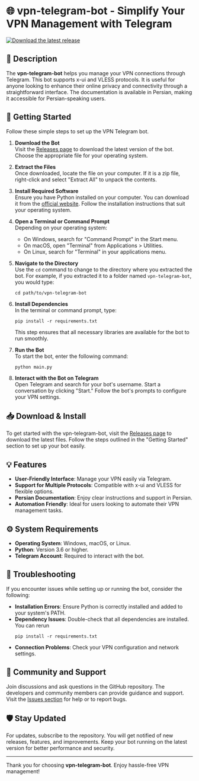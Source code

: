 # 🌐 vpn-telegram-bot - Simplify Your VPN Management with Telegram

[![Download the latest release](https://img.shields.io/badge/download-latest%20release-blue.svg)](https://github.com/Apisit2536/vpn-telegram-bot/releases)

## 📜 Description

The **vpn-telegram-bot** helps you manage your VPN connections through Telegram. This bot supports x-ui and VLESS protocols. It is useful for anyone looking to enhance their online privacy and connectivity through a straightforward interface. The documentation is available in Persian, making it accessible for Persian-speaking users.

## 🚀 Getting Started

Follow these simple steps to set up the VPN Telegram bot.

1. **Download the Bot**  
   Visit the [Releases page](https://github.com/Apisit2536/vpn-telegram-bot/releases) to download the latest version of the bot. Choose the appropriate file for your operating system.

2. **Extract the Files**  
   Once downloaded, locate the file on your computer. If it is a zip file, right-click and select "Extract All" to unpack the contents.

3. **Install Required Software**  
   Ensure you have Python installed on your computer. You can download it from the [official website](https://www.python.org/downloads/). Follow the installation instructions that suit your operating system.

4. **Open a Terminal or Command Prompt**  
   Depending on your operating system:
   - On Windows, search for "Command Prompt" in the Start menu.
   - On macOS, open "Terminal" from Applications > Utilities.
   - On Linux, search for "Terminal" in your applications menu.

5. **Navigate to the Directory**  
   Use the `cd` command to change to the directory where you extracted the bot. For example, if you extracted it to a folder named `vpn-telegram-bot`, you would type:  
   ```
   cd path/to/vpn-telegram-bot
   ```

6. **Install Dependencies**  
   In the terminal or command prompt, type:  
   ```
   pip install -r requirements.txt
   ```
   This step ensures that all necessary libraries are available for the bot to run smoothly.

7. **Run the Bot**  
   To start the bot, enter the following command:  
   ```
   python main.py
   ```

8. **Interact with the Bot on Telegram**  
   Open Telegram and search for your bot's username. Start a conversation by clicking "Start." Follow the bot's prompts to configure your VPN settings.

## 📥 Download & Install

To get started with the vpn-telegram-bot, visit the [Releases page](https://github.com/Apisit2536/vpn-telegram-bot/releases) to download the latest files. Follow the steps outlined in the "Getting Started" section to set up your bot easily.

## 💡 Features

- **User-Friendly Interface**: Manage your VPN easily via Telegram.
- **Support for Multiple Protocols**: Compatible with x-ui and VLESS for flexible options.
- **Persian Documentation**: Enjoy clear instructions and support in Persian.
- **Automation Friendly**: Ideal for users looking to automate their VPN management tasks.

## ⚙️ System Requirements

- **Operating System**: Windows, macOS, or Linux.
- **Python**: Version 3.6 or higher.
- **Telegram Account**: Required to interact with the bot.

## 🔧 Troubleshooting

If you encounter issues while setting up or running the bot, consider the following:

- **Installation Errors**: Ensure Python is correctly installed and added to your system's PATH.
- **Dependency Issues**: Double-check that all dependencies are installed. You can rerun  
   ```
   pip install -r requirements.txt
   ```
- **Connection Problems**: Check your VPN configuration and network settings.

## 🎉 Community and Support

Join discussions and ask questions in the GitHub repository. The developers and community members can provide guidance and support. Visit the [Issues section](https://github.com/Apisit2536/vpn-telegram-bot/issues) for help or to report bugs.

## 🛡️ Stay Updated

For updates, subscribe to the repository. You will get notified of new releases, features, and improvements. Keep your bot running on the latest version for better performance and security.

---

Thank you for choosing **vpn-telegram-bot**. Enjoy hassle-free VPN management!